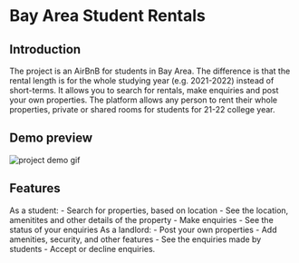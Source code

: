 # Bay Area Student Rentals
## Introduction
The project is an AirBnB for students in Bay Area. The difference is that the rental length is for the whole studying year (e.g. 2021-2022) instead of short-terms. It allows you to search for rentals, make enquiries and post your own properties. The platform allows any person to rent their whole properties, private or shared rooms for students for 21-22 college year.

## Demo preview
![project demo gif](student.gif)

## Features
As a student:
    - Search for properties, based on location
    - See the location, amenitites and other details of the property
    - Make enquiries
    - See the status of your enquiries
As a landlord:
    - Post your own properties
    - Add amenities, security, and other features
    - See the enquiries made by students
    - Accept or decline enquiries.


